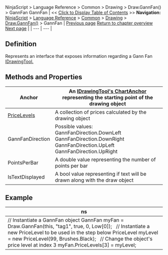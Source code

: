 ﻿
NinjaScript \> Language Reference \> Common \> Drawing \> Draw.GannFan() \> GannFan
GannFan
| \<\< [Click to Display Table of Contents](gannfan.md) \>\> **Navigation:**     [NinjaScript](ninjascript.md) \> [Language Reference](language_reference_wip.md) \> [Common](common.md) \> [Drawing](drawing.md) \> [Draw.GannFan()](draw_gannfan.md) \> GannFan | [Previous page](draw_gannfan.md) [Return to chapter overview](draw_gannfan.md) [Next page](draw_horizontalline.md) |
| --- | --- |
## Definition
Represents an interface that exposes information regarding a Gann Fan [IDrawingTool.](idrawingtool.md)
 
## Methods and Properties
| Anchor | An [IDrawingTool's ChartAnchor](idrawingtool.htm#chartanchor) representing the starting point of the drawing object |
| --- | --- |
| [PriceLevels](pricelevels.md) | A collection of prices calculated by the drawing object |
| GannFanDirection | Possible values:   GannFanDirection.DownLeft GannFanDirection.DownRight GannFanDirection.UpLeft GannFanDirection.UpRight |
| PointsPerBar | A double value representing the number of points per bar |
| IsTextDisplayed | A bool value representing if text will be drawn along with the draw object |
## 
## 
## Example
| ns |
| --- |
| // Instantiate a GannFan object GannFan myFan \= Draw.GannFan(this, "tag1", true, 0, Low\[0]);   // Instantiate a new PriceLevel to be used in the step below PriceLevel myLevel \= new PriceLevel(99, Brushes.Black);   // Change the object's price level at index 3 myFan.PriceLevels\[3] \= myLevel; |

